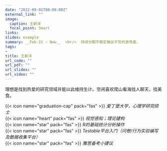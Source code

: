 ```yaml
---
date: "2022-09-01T00:00:00Z"
external_link: ""
image:
  caption: 王新洋
  focal_point: Smart
links:
slides: example
summary: __Feb-21 ~ Now__  <br/>  持续分期不稳定输出干货的游荡者。
tags:
- 
title: 王新洋
url_code: ""
url_pdf: ""
url_slides: ""
url_video: ""
---
```

理想是找到热爱的研究领域并能以此维持生计。空闲喜欢爬山看海找人聊天，找美食。

{{< icon name="graduation-cap" pack="fas" >}} _爱丁堡大学，心理学研究硕士_  
{{< icon name="heart" pack="fas" >}} _视觉感知；理论建构_  
{{< icon name="star" pack="fas" >}} _R的基础统计分析操作_  
{{< icon name="star" pack="fas" >}} _Testable平台入门（问卷/行为实验编写及数据收集平台）_  
{{< icon name="star" pack="fas" >}} _雅思备考小建议_   
  

